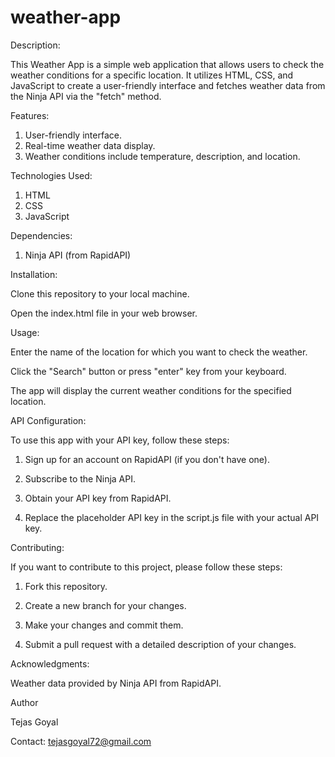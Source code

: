 # weather-app

Description:

This Weather App is a simple web application that allows users to check the weather conditions for a specific location. It utilizes HTML, CSS, and JavaScript to create a user-friendly interface and fetches weather data from the Ninja API via the "fetch" method.

Features: 
1. User-friendly interface.
2. Real-time weather data display.
3. Weather conditions include temperature, description, and location.

Technologies Used:
1. HTML
2. CSS
3. JavaScript
   
Dependencies:


1. Ninja API (from RapidAPI)
   
Installation:


Clone this repository to your local machine.

Open the index.html file in your web browser.

Usage:


Enter the name of the location for which you want to check the weather.

Click the "Search" button or press "enter" key from your keyboard.

The app will display the current weather conditions for the specified location.

API Configuration:


To use this app with your API key, follow these steps:

1. Sign up for an account on RapidAPI (if you don't have one).

2. Subscribe to the Ninja API.

3. Obtain your API key from RapidAPI.

4. Replace the placeholder API key in the script.js file with your actual API key.

Contributing: 


If you want to contribute to this project, please follow these steps:

1. Fork this repository.

2. Create a new branch for your changes.

3. Make your changes and commit them.

4. Submit a pull request with a detailed description of your changes.
   

Acknowledgments:


Weather data provided by Ninja API from RapidAPI.

Author


Tejas Goyal

Contact: tejasgoyal72@gmail.com




